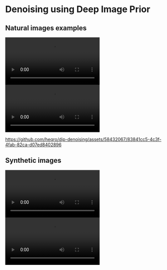 # Denoising using Deep Image Prior

## Natural images examples

![](results/natural_images/image_0/denoising_fidelity/std_0.10/video_approx.mp4)
![](results/natural_images/image_0/denoising_fidelity/std_0.10/video_ssim.mp4)


https://github.com/heqro/dip-denoising/assets/58432067/83841cc5-4c3f-4fab-82ca-d07ed8402896



## Synthetic images

![](results/natural_images/image_1/denoising_fidelity/std_0.10/video_approx.mp4)
![](results/natural_images/image_1/denoising_fidelity/std_0.10/video_ssim.mp4)
